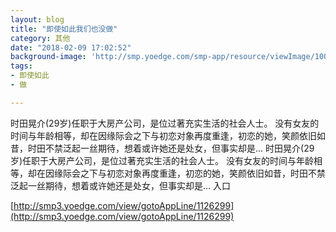 ```yaml
---
layout: blog
title: "即使如此我们也没做"
category: 其他
date: "2018-02-09 17:02:52"
background-image: 'http://smp.yoedge.com/smp-app/resource/viewImage/1001723appline.png'
tags:
- 即使如此
- 做

---
```

时田晃介(29岁)任职于大房产公司，是位过著充实生活的社会人士。 没有女友的时间与年龄相等，却在因缘际会之下与初恋对象再度重逢，初恋的她，笑颜依旧如昔，时田不禁泛起一丝期待，想着或许她还是处女，但事实却是...
时田晃介(29岁)任职于大房产公司，是位过著充实生活的社会人士。 没有女友的时间与年龄相等，却在因缘际会之下与初恋对象再度重逢，初恋的她，笑颜依旧如昔，时田不禁泛起一丝期待，想着或许她还是处女，但事实却是...
入口

[http://smp3.yoedge.com/view/gotoAppLine/1126299](http://smp3.yoedge.com/view/gotoAppLine/1126299)

        
